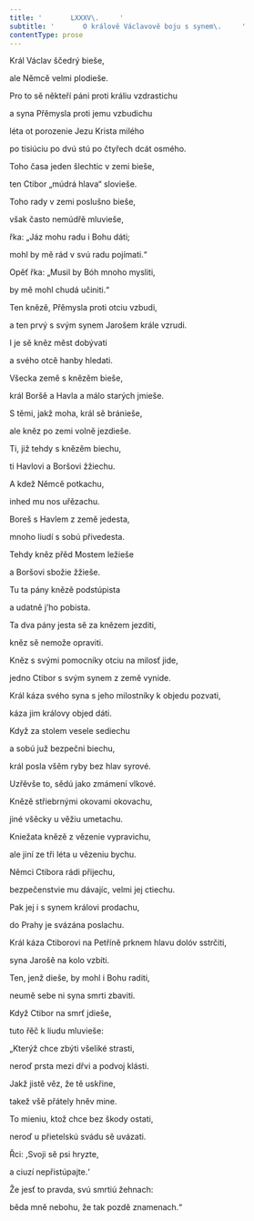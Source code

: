 ```yaml
---
title: '       LXXXV\.     '
subtitle: '       O králově Václavově boju s synem\.     '
contentType: prose
---
```


<section>

Král Václav ščedrý bieše,

ale Němcě velmi plodieše.

Pro to sě někteří páni proti králiu vzdrastichu

a syna Přěmysla proti jemu vzbudichu

léta ot porozenie Jezu Krista milého

po tisiúciu po dvú stú po čtyřech dcát osmého.

Toho časa jeden šlechtic v zemi bieše,

ten Ctibor „múdrá hlava“ slovieše.

Toho rady v zemi poslušno bieše,

však často nemúdřě mluvieše,

řka: „Jáz mohu radu i Bohu dáti;

mohl by mě rád v svú radu pojímati.“

Opěť řka: „Musil by Bóh mnoho mysliti,

by mě mohl chudá učiniti.“

Ten knězě, Přěmysla proti otciu vzbudi,

a ten prvý s svým synem Jarošem krále vzrudi.

I je sě kněz měst dobývati

a svého otcě hanby hledati.

Všecka země s knězěm bieše,

král Boršě a Havla a málo starých jmieše.

S těmi, jakž moha, král sě bránieše,

ale kněz po zemi volně jezdieše.

Ti, již tehdy s knězěm biechu,

ti Havlovi a Boršovi žžiechu.

A kdež Němcě potkachu,

inhed mu nos uřězachu.

Boreš s Havlem z země jedesta,

mnoho liudí s sobú přivedesta.

Tehdy kněz přěd Mostem ležieše

a Boršovi sbožie žžieše.

Tu ta pány knězě podstúpista

a udatně j’ho pobista.

Ta dva pány jesta sě za knězem jezditi,

kněz sě nemože opraviti.

Kněz s svými pomocníky otciu na milosť jide,

jedno Ctibor s svým synem z země vynide.

Král káza svého syna s jeho milostníky k objedu pozvati,

káza jim královy objed dáti.

Když za stolem vesele sediechu

a sobú juž bezpečni biechu,

král posla všěm ryby bez hlav syrové.

Uzřěvše to, sědú jako zmámení vlkové.

Knězě střiebrnými okovami okovachu,

jiné všěcky u věžiu umetachu.

Kniežata knězě z vězenie vypravichu,

ale jiní ze tři léta u vězeniu bychu.

Němci Ctibora rádi přijechu,

bezpečenstvie mu dávajíc, velmi jej ctiechu.

Pak jej i s synem královi prodachu,

do Prahy je svázána poslachu.

Král káza Ctiborovi na Petříně prknem hlavu dolóv sstrčiti,

syna Jarošě na kolo vzbíti.

Ten, jenž dieše, by mohl i Bohu raditi,

neumě sebe ni syna smrti zbaviti.

Když Ctibor na smrť jdieše,

tuto řěč k liudu mluvieše:

„Kterýž chce zbýti všeliké strasti,

neroď prsta mezi dřvi a podvoj klásti.

Jakž jistě věz, že tě uskřine,

takež všě přátely hněv mine.

To mieniu, ktož chce bez škody ostati,

neroď u přietelskú svádu sě uvázati.

Řci: ,Svoji sě psi hryzte,

a ciuzí nepřistúpajte.‘

Že jesť to pravda, svú smrtiú žehnach:

běda mně nebohu, že tak pozdě znamenach.“

</section>
